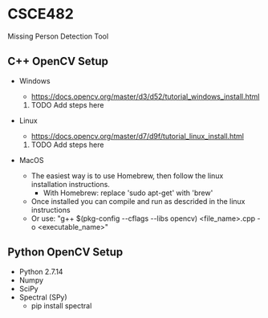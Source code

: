 # CSCE482
Missing Person Detection Tool


## C++ OpenCV Setup
* Windows
  * https://docs.opencv.org/master/d3/d52/tutorial_windows_install.html
  1. TODO Add steps here
  
* Linux
  * https://docs.opencv.org/master/d7/d9f/tutorial_linux_install.html
  1. TODO Add steps here
  
* MacOS
  * The easiest way is to use Homebrew, then follow the linux installation instructions.
    * With Homebrew: replace 'sudo apt-get' with 'brew'
  * Once installed you can compile and run as descrided in the linux instructions 
  * Or use: "g++ $(pkg-config --cflags --libs opencv) <file_name>.cpp -o <executable_name>"

## Python OpenCV Setup
* Python 2.7.14
* Numpy
* SciPy
* Spectral (SPy)
  * pip install spectral

